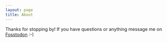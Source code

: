 ```yaml
---
layout: page
title: About
---
```


Thanks for stopping by! If you have questions or anything message me on [Fosstodon](https://fosstodon.org/web/@vordenken) :-)
